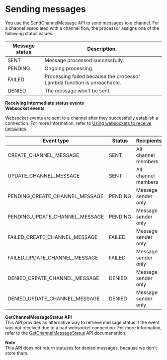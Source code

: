# Sending messages<a name="sending-msgs"></a>

You use the SendChannelMessage API to send messages to a channel\. For a channel associated with a channel flow, the processor assigns one of the following status values\.




| Message status | Description\. | 
| --- | --- | 
| SENT | Message processed successfully\. | 
| PENDING | Ongoing processing\. | 
| FAILED | Processing failed because the processor Lambda function is unreachable\. | 
| DENIED | The message won't be sent\. | 

**Receiving intermediate status events**  
**Websocket events**

Websocket events are sent to a channel after they successfully establish a connection\. For more information, refer to [Using websockets to receive messages](websockets.md)\. 


| Event type | Status | Recipients | Notes | 
| --- | --- | --- | --- | 
| CREATE\_CHANNEL\_MESSAGE | SENT | All channel members | SendChannelMessage API with successful preprocessing | 
| UPDATE\_CHANNEL\_MESSAGE | SENT | All channel members | UpdateChannelMessage API with successful preprocessing | 
| PENDING\_CREATE\_CHANNEL\_MESSAGE | PENDING | Message sender only | SendChannelMessage API with ongoing preprocessing | 
| PENDING\_UPDATE\_CHANNEL\_MESSAGE | PENDING | Message sender only | UpdateChannelMessage API with ongoing preprocessing | 
| FAILED\_CREATE\_CHANNEL\_MESSAGE | FAILED | Message sender only | SendChannelMessage API with failed preprocessing | 
| FAILED\_UPDATE\_CHANNEL\_MESSAGE | FAILED | Message sender only | UpdateChannelMessage API with failed preprocessing | 
| DENIED\_CREATE\_CHANNEL\_MESSAGE | DENIED | Message sender only | SendChannelMessage API with processor denying the message | 
| DENIED\_UPDATE\_CHANNEL\_MESSAGE | DENIED | Message sender only | UpdateChannelMessage API with processor denying the message | 

**GetChannelMessageStatus API**  
This API provides an alternative way to retrieve message status if the event was not received due to a bad websocket connection\. For more information, refer to the [GetChannelMessageStatus](https://docs.aws.amazon.com/chime/latest/APIReference/API_GetChannelMessageStatus.html) API documentation\.

**Note**  
This API does not return statuses for denied messages, because we don't store them\.